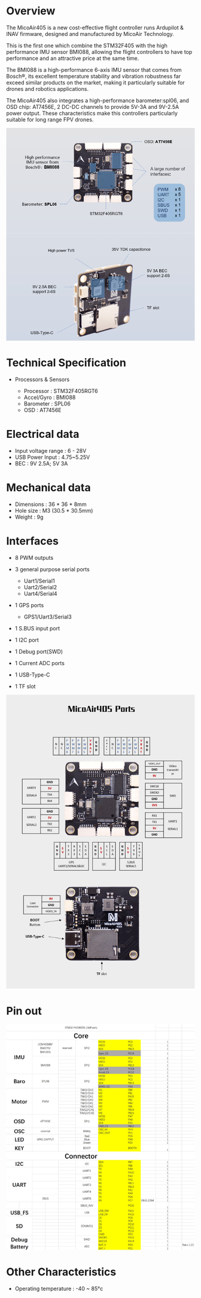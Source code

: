 #  Overview

The MicoAir405 is a new cost-effective flight controller runs Ardupilot & INAV firmware, designed and manufactured by MicoAir Technology.

This is the first one which combine the STM32F405 with the high performance IMU sensor BMI088, allowing the flight controllers to have top performance and an attractive price at the same time.

The BMI088 is a high-performance 6-axis IMU sensor that comes from Bosch®, its excellent temperature stability and vibration robustness far exceed similar products on the market, making it particularly suitable for drones and robotics applications. 

The MicoAir405 also integrates a high-performance barometer:spl06, and OSD chip: AT7456E, 2 DC-DC channels to provide 5V-3A and 9V-2.5A power output. These characteristics make this controllers particularly suitable for long range FPV drones.

![MICOAIR405](MICOAIR405.jpg)

# Technical Specification

- Processors & Sensors

  - Processor : STM32F405RGT6
  - Accel/Gyro : BMI088
  - Barometer : SPL06
  - OSD : AT7456E

# Electrical data
- Input voltage range : 6 - 28V
- USB Power Input : 4.75~5.25V
- BEC : 9V 2.5A; 5V 3A

# Mechanical data
- Dimensions : 36 * 36 * 8mm
- Hole size : M3 (30.5 * 30.5mm)
- Weight : 9g

# Interfaces
- 8 PWM outputs 

- 3 general purpose serial ports
  - Uart1/Serial1
  - Uart2/Serial2
  - Uart4/Serial4

- 1 GPS ports
  - GPS1/Uart3/Serial3

- 1 S.BUS input port

- 1 I2C port

- 1 Debug port(SWD)

- 1 Current ADC ports

- 1 USB-Type-C

- 1 TF slot

![MICOAIR405 Board](MICOAIR405_Board.jpg)

# Pin out

![MICOAIR405 V1.2 Pin out](MICOAIR405_V1.2_Pin_out.jpg)

# Other Characteristics

- Operating temperature : -40 ~ 85°c